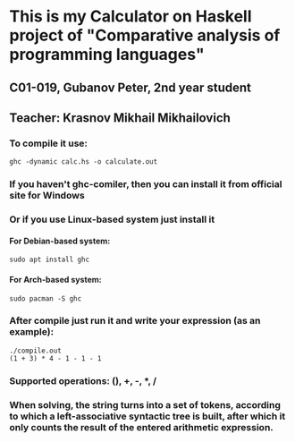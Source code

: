 # This is my Calculator on Haskell project of "Comparative analysis of programming languages"
## C01-019, Gubanov Peter, 2nd year student 
## Teacher: Krasnov Mikhail Mikhailovich
### To compile it use:
``` 
ghc -dynamic calc.hs -o calculate.out
```
### If you haven't ghc-comiler, then you can install it from official site for Windows
### Or if you use Linux-based system just install it
#### For Debian-based system:
```
sudo apt install ghc
```
#### For Arch-based system:
```
sudo pacman -S ghc
```
### After compile just run it and write your expression (as an example):
```
./compile.out
(1 + 3) * 4 - 1 - 1 - 1
```
### Supported operations: (), +, -, *, /

### When solving, the string turns into a set of tokens, according to which a left-associative syntactic tree is built, after which it only counts the result of the entered arithmetic expression.